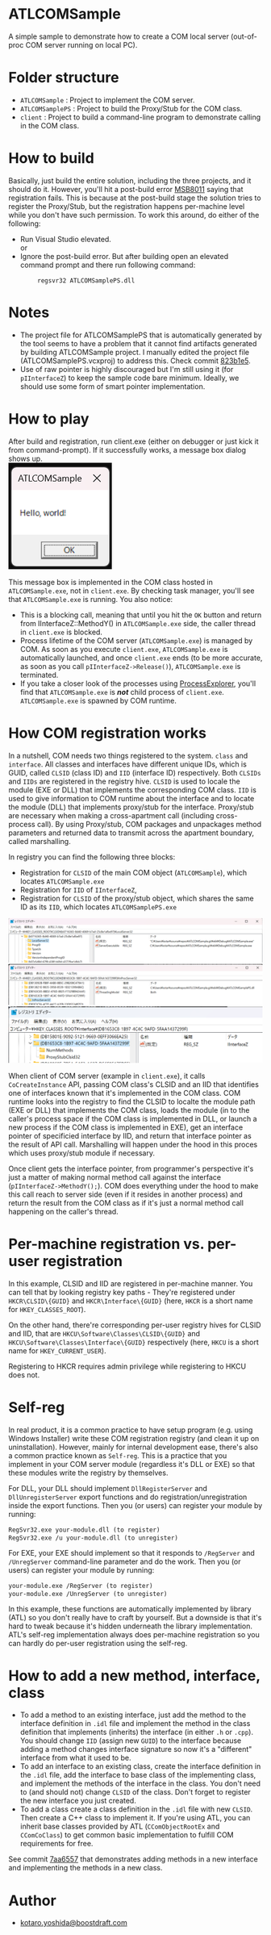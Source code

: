 # ATLCOMSample

 A simple sample to demonstrate how to create a COM local server (out-of-proc COM server running on local PC).

# Folder structure
- `ATLCOMSample` : Project to implement the COM server.
- `ATLCOMSamplePS` : Project to build the Proxy/Stub for the COM class.
- `client` : Project to build a command-line program to demonstrate calling in the COM class.


# How to build
Basically, just build the entire solution, including the three projects, and it should do it. However, you'll hit a post-build error [MSB8011](https://learn.microsoft.com/en-us/visualstudio/msbuild/errors/msb8011?view=vs-2022) saying that registration fails. This is because at the post-build stage the solution tries to register the Proxy/Stub, but the registration happens per-machine level while you don't have such permission.
To work this around, do either of the following:
- Run Visual Studio elevated.  
or
- Ignore the post-build error. But after building open an elevated command prompt and there run following command:
```
        regsvr32 ATLCOMSamplePS.dll
```

# Notes
- The project file for ATLCOMSamplePS that is automatically generated by the tool seems to have a problem that it cannot find artifacts generated by building ATLCOMSample project. I manually edited the project file (ATLCOMSamplePS.vcxproj) to address this. Check commit [823b1e5](https://github.com/kotaroy-BD/ATLCOMSample/commit/823b1e5a788887d8da01d0d95cca76568585bae0).
- Use of raw pointer is highly discouraged but I'm still using it (for `pIInterfaceZ`) to keep the sample code bare minimum. Ideally, we should use some form of smart pointer implementation.

# How to play
After build and registration, run client.exe (either on debugger or just kick it from command-prompt). If it successfully works, a message box dialog shows up.  
![the message box](doc/messagebox.png)

This message box is implemented in the COM class hosted in `ATLCOMSample.exe`, not in `client.exe`. By checking task manager, you'll see that `ATLCOMSample.exe` is running. You also notice:
- This is a blocking call, meaning that until you hit the `OK` button and return from IInterfaceZ::MethodY() in `ATLCOMSample.exe` side, the caller thread in `client.exe` is blocked.
- Process lifetime of the COM server (`ATLCOMSample.exe`) is managed by COM. As soon as you execute `client.exe`, `ATLCOMSample.exe` is automatically launched, and once `client.exe` ends (to be more accurate, as soon as you call `pIInterfaceZ->Release()`), `ATLCOMSample.exe` is terminated.
- If you take a closer look of the processes using [ProcessExplorer](https://learn.microsoft.com/en-us/sysinternals/downloads/process-explorer), you'll find that `ATLCOMSample.exe` is ***not*** child process of `client.exe`. `ATLCOMSample.exe` is spawned by COM runtime.

# How COM registration works
In a nutshell, COM needs two things registered to the system. `class` and `interface`. All classes and interfaces have different unique IDs, which is GUID, called `CLSID` (class ID) and `IID` (interface ID) respectively. Both `CLSIDs` and `IIDs` are registered in the registry hive. `CLSID` is used to locale the module (EXE or DLL) that implements the corresponding COM class. `IID` is used to give information to COM runtime about the interface and to locate the module (DLL) that implements proxy/stub for the interface. Proxy/stub are necessary when making a cross-apartment call (including cross-process call). By using Proxy/stub, COM packages and unpackages method parameters and returned data to transmit across the apartment boundary, called marshalling.  

In registry you can find the following three blocks:
- Registration for `CLSID` of the main COM object (`ATLCOMSample`), which locates `ATLCOMSample.exe`
- Registration for `IID` of `IInterfaceZ`,
- Registration for `CLSID` of the proxy/stub object, which shares the same ID as its `IID`, which locates `ATLCOMSamplePS.exe`

![CLSID registration for ATLCOMSample](doc/CLSID1-reg.png)
![CLSID registration for proxy/stub](doc/CLSID2-reg.png)
![IID registration](doc/IID-reg.png)

When client of COM server (example in `client.exe`), it calls `CoCreateInstance` API, passing COM class's CLSID and an IID that identifies one of interfaces known that it's implemented in the COM class. COM runtime looks into the registry to find the CLSID to localte the module path (EXE or DLL) that implements the COM class, loads the module (in to the caller's process space if the COM class is implemented in DLL, or launch a new process if the COM class is implemented in EXE), get an interface pointer of specificied interface by IID, and return that interface pointer as the result of API call. Marshalling will happen under the hood in this proces which uses proxy/stub module if necessary.

Once client gets the interface pointer, from programmer's perspective it's just a matter of making normal method call against the interface (`pIInterfaceZ->MethodY();`). COM does everything under the hood to make this call reach to server side (even if it resides in another process) and return the result from the COM class as if it's just a normal method call happening on the caller's thread.

# Per-machine registration vs. per-user registration
In this example, CLSID and IID are registered in per-machine manner. You can tell that by looking registry key paths - They're registered under `HKCR\CLSID\{GUID}` and `HKCR\Interface\{GUID}` (here, `HKCR` is a short name for `HKEY_CLASSES_ROOT`). 

On the other hand, there're corresponding per-user registry hives for CLSID and IID, that are `HKCU\Software\Classes\CLSID\{GUID}` and `HKCU\Software\Classes\Interface\{GUID}` respectively (here, `HKCU` is a short name for `HKEY_CURRENT_USER`).

Registering to HKCR requires admin privilege while registering to HKCU does not.


# Self-reg
In real product, it is a common practice to have setup program (e.g. using Windows Installer) write these COM registration registry (and clean it up on uninstallation). However, mainly for internal development ease, there's also a common practice known as `Self-reg`. This is a practice that you implement in your COM server module (regardless it's DLL or EXE) so that these modules write the registry by themselves.

For DLL, your DLL should implement `DllRegisterServer` and `DllUnregisterServer` export functions and do registration/unregistration inside the export functions. Then you (or users) can register your module by running:  
```
RegSvr32.exe your-module.dll (to register)
RegSvr32.exe /u your-module.dll (to unregister)
```

For EXE, your EXE should implement so that it responds to `/RegServer` and `/UnregServer` command-line parameter and do the work. Then you (or users) can register your module by running:

```
your-module.exe /RegServer (to register)
your-module.exe /UnregServer (to unregister)
```
In this example, these functions are automatically implemented by library (ATL) so you don't really have to craft by yourself. But a downside is that it's hard to tweak because it's hidden underneath the library implementation. ATL's self-reg implementation always does per-machine registration so you can hardly do per-user registration using the self-reg.


# How to add a new method, interface, class
- To add a method to an existing interface, just add the method to the interface definition in `.idl` file and implement the method in the class definition that implements (inherits) the interface (in either `.h` or `.cpp`). You should change `IID` (assign new `GUID`) to the interface because adding a method changes interface signature so now it's a "different" interface from what it used to be.
- To add an interface to an existing class, create the interface definition in the `.idl` file, add the interface to base class of the implementing class, and implement the methods of the interface in the class. You don't need to (and should not) change `CLSID` of the class. Don't forget to register the new interface you just created.
- To add a class create a class definition in the `.idl` file with new `CLSID`. Then create a C++ class to implement it. If you're using ATL, you can inherit base classes provided by ATL (`CComObjectRootEx` and `CComCoClass`) to get common basic implementation to fulfill COM requirements for free.

See commit [7aa6557](https://github.com/kotaroy-BD/ATLCOMSample/commit/7aa65572f568b64e62aed7942367a195c85292b0) that demonstrates adding methods in a new interface and implementing the methods in a new class.


# Author
- kotaro.yoshida@boostdraft.com

